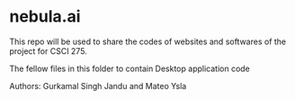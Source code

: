 # nebula.ai

This repo will be used to share the codes of websites and softwares of the project for CSCI 275.

The fellow files in this folder to contain Desktop application code

Authors: Gurkamal Singh Jandu and Mateo Ysla
